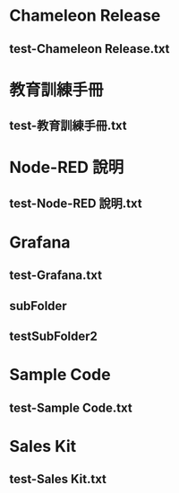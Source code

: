 # Chameleon Release
## test-Chameleon Release.txt
# 教育訓練手冊
## test-教育訓練手冊.txt
# Node-RED 說明
## test-Node-RED 說明.txt
# Grafana
## test-Grafana.txt
## subFolder
## testSubFolder2
# Sample Code
## test-Sample Code.txt
# Sales Kit
## test-Sales Kit.txt
